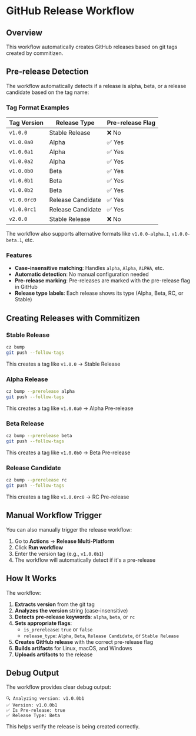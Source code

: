 # GitHub Release Workflow

## Overview
This workflow automatically creates GitHub releases based on git tags created by commitizen.

## Pre-release Detection

The workflow automatically detects if a release is alpha, beta, or a release candidate based on the tag name:

### Tag Format Examples

| Tag Version | Release Type | Pre-release Flag |
|-------------|--------------|------------------|
| `v1.0.0` | Stable Release | ❌ No |
| `v1.0.0a0` | Alpha | ✅ Yes |
| `v1.0.0a1` | Alpha | ✅ Yes |
| `v1.0.0a2` | Alpha | ✅ Yes |
| `v1.0.0b0` | Beta | ✅ Yes |
| `v1.0.0b1` | Beta | ✅ Yes |
| `v1.0.0b2` | Beta | ✅ Yes |
| `v1.0.0rc0` | Release Candidate | ✅ Yes |
| `v1.0.0rc1` | Release Candidate | ✅ Yes |
| `v2.0.0` | Stable Release | ❌ No |

The workflow also supports alternative formats like `v1.0.0-alpha.1`, `v1.0.0-beta.1`, etc.

### Features

- **Case-insensitive matching**: Handles `alpha`, `Alpha`, `ALPHA`, etc.
- **Automatic detection**: No manual configuration needed
- **Pre-release marking**: Pre-releases are marked with the pre-release flag in GitHub
- **Release type labels**: Each release shows its type (Alpha, Beta, RC, or Stable)

## Creating Releases with Commitizen

### Stable Release
```bash
cz bump
git push --follow-tags
```
This creates a tag like `v1.0.0` → Stable Release

### Alpha Release
```bash
cz bump --prerelease alpha
git push --follow-tags
```
This creates a tag like `v1.0.0a0` → Alpha Pre-release

### Beta Release
```bash
cz bump --prerelease beta
git push --follow-tags
```
This creates a tag like `v1.0.0b0` → Beta Pre-release

### Release Candidate
```bash
cz bump --prerelease rc
git push --follow-tags
```
This creates a tag like `v1.0.0rc0` → RC Pre-release

## Manual Workflow Trigger

You can also manually trigger the release workflow:

1. Go to **Actions** → **Release Multi-Platform**
2. Click **Run workflow**
3. Enter the version tag (e.g., `v1.0.0b1`)
4. The workflow will automatically detect if it's a pre-release

## How It Works

The workflow:

1. **Extracts version** from the git tag
2. **Analyzes the version** string (case-insensitive)
3. **Detects pre-release keywords**: `alpha`, `beta`, or `rc`
4. **Sets appropriate flags**:
   - `is_prerelease`: `true` or `false`
   - `release_type`: `Alpha`, `Beta`, `Release Candidate`, or `Stable Release`
5. **Creates GitHub release** with the correct pre-release flag
6. **Builds artifacts** for Linux, macOS, and Windows
7. **Uploads artifacts** to the release

## Debug Output

The workflow provides clear debug output:

```
🔍 Analyzing version: v1.0.0b1
✅ Version: v1.0.0b1
✅ Is Pre-release: true
✅ Release Type: Beta
```

This helps verify the release is being created correctly.

